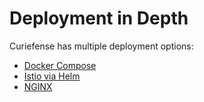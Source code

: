 # Deployment in Depth

Curiefense has multiple deployment options:

* [Docker Compose](docker-compose.md)
* [Istio via Helm](istio-via-helm.md)
* [NGINX](nginx.md)

##



